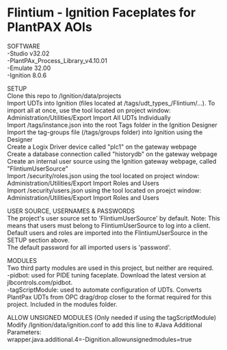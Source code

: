 # Flintium - Ignition Faceplates for PlantPAX AOIs

SOFTWARE  
-Studio v32.02  
-PlantPAx_Process_Library_v4.10.01  
-Emulate 32.00  
-Ignition 8.0.6  

SETUP  
Clone this repo to /Ignition/data/projects  
Import UDTs into Ignition (files located at /tags/udt_types_/Flintium/...). To import all at once, use the tool located on project window: Administration/Utilities/Export Import All UDTs Individually  
Import /tags/instance.json into the root Tags folder in the Ignition Designer  
Import the tag-groups file (/tags/groups folder) into Ignition using the Designer   
Create a Logix Driver device called "plc1" on the gateway webpage  
Create a database connection called "historydb" on the gateway webpage  
Create an internal user source using the Ignition gateway webpage, called "FlintiumUserSource"  
Import /security/roles.json using the tool located on project window: Administration/Utilities/Export Import Roles and Users  
Import /security/users.json using the tool located on proejct window: Administration/Utilities/Export Import Roles and Users  

USER SOURCE, USERNAMES & PASSWORDS  
The project's user source set to 'FlintiumUserSource' by default. Note: This means that users must belong to FlintiumUserSource to log into a client.  
Default users and roles are imported into the FlintiumUserSource in the SETUP section above.  
The default password for all imported users is 'password'.  

MODULES  
Two third party modules are used in this project, but neither are required.  
-pidbot: used for PIDE tuning faceplate.  Download the latest version at jlbcontrols.com/pidbot.  
-tagScriptModule: used to automate configuration of UDTs.  Converts PlantPax UDTs from OPC drag/drop closer to the format required for this project.  Included in the modules folder.

ALLOW UNSIGNED MODULES (Only needed if using the tagScriptModule)  
Modify /Ignition/data/ignition.conf to add this line to #Java Additional Parameters:  
wrapper.java.additional.4=-Dignition.allowunsignedmodules=true

